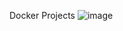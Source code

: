 Docker Projects
![image](https://github.com/user-attachments/assets/f3a46a66-71e1-4a5b-9761-abb2e4b37913)

